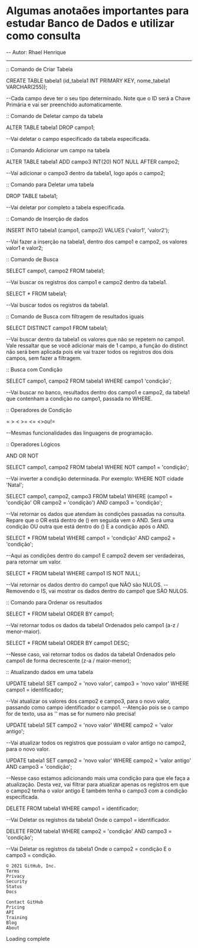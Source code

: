 # Algumas anotaões importantes para estudar Banco de Dados e utilizar como consulta


-- Autor: Rhael Henrique

------------------------------------------------------------------------

:: Comando de Criar Tabela

CREATE TABLE tabela1 (id_tabela1 INT PRIMARY KEY, nome_tabela1 VARCHAR(255));

--Cada campo deve ter o seu tipo determinado. Note que o ID será a Chave Primária e vai ser preenchido automaticamente.

:: Comando de Deletar campo da tabela

ALTER TABLE tabela1 DROP campo1;

--Vai deletar o campo especificado da tabela especificada.

:: Comando Adicionar um campo na tabela

ALTER TABLE tabela1 ADD campo3 INT(20) NOT NULL AFTER campo2;

--Vai adicionar o campo3 dentro da tabela1, logo após o campo2;

:: Comando para Deletar uma tabela

DROP TABLE tabela1;

--Vai deletar por completo a tabela especificada.

:: Comando de Inserção de dados

INSERT INTO tabela1 (campo1, campo2) VALUES ('valor1', 'valor2');

--Vai fazer a inserção na tabela1, dentro dos campo1 e campo2, os valores valor1 e valor2;

:: Comando de Busca

SELECT campo1, campo2 FROM tabela1;

--Vai buscar os registros dos campo1 e campo2 dentro da tabela1.

SELECT * FROM tabela1;

--Vai buscar todos os registros da tabela1.

:: Comando de Busca com filtragem de resultados iguais

SELECT DISTINCT campo1 FROM tabela1;

--Vai buscar dentro da tabela1 os valores que não se repetem no campo1. Vale ressaltar que se você adicionar mais de 1 campo, a função do distinct não será bem aplicada pois ele vai trazer todos os registros dos dois campos, sem fazer a filtragem.

:: Busca com Condição

SELECT campo1, campo2 FROM tabela1 WHERE campo1 'condição';

--Vai buscar no banco, resultados dentro dos campo1 e campo2, da tabela1 que contenham a condição no campo1, passada no WHERE.

:: Operadores de Condição

= > < >= <= <>ou!=

--Mesmas funcionalidades das linguagens de programação.

:: Operadores Lógicos

AND OR NOT

SELECT campo1, campo2 FROM tabela1 WHERE NOT campo1 = 'condição';

--Vai inverter a condição determinada. Por exemplo: WHERE NOT cidade 'Natal';

SELECT campo1, campo2, campo3 FROM tabela1 WHERE (campo1 = 'condição' OR campo2 = 'condição') AND campo3 = 'condição';

--Vai retornar os dados que atendam às condições passadas na consulta. Repare que o OR está dentro de () em seguida vem o AND. Será uma condição OU outra que está dentro do () E a condição após o AND.

SELECT * FROM tabela1 WHERE campo1 = 'condição' AND campo2 = 'condição';

--Aqui as condições dentro do campo1 E campo2 devem ser verdadeiras, para retornar um valor.

SELECT * FROM tabela1 WHERE campo1 IS NOT NULL;

--Vai retornar os dados dentro do campo1 que NÃO são NULOS.
--Removendo o IS, vai mostrar os dados dentro do campo1 que SÃO NULOS.

:: Comando para Ordenar os resultados

SELECT * FROM tabela1 ORDER BY campo1;

--Vai retornar todos os dados da tabela1 Ordenados pelo campo1 (a-z / menor-maior).

SELECT * FROM tabela1 ORDER BY campo1 DESC;

--Nesse caso, vai retornar todos os dados da tabela1 Ordenados pelo campo1 de forma decrescente (z-a / maior-menor);

:: Atualizando dados em uma tabela

UPDATE tabela1 SET campo2 = 'novo valor', campo3 = 'novo valor' WHERE campo1 = identificador;

--Vai atualizar os valores dos campo2 e campo3, para o novo valor, passando como campo identificador o campo1.
--Atenção pois se o campo for de texto, usa as '' mas se for numero não precisa!

UPDATE tabela1 SET campo2 = 'novo valor' WHERE campo2 = 'valor antigo';

--Vai atualizar todos os registros que possuiam o valor antigo no campo2, para o novo valor.

UPDATE tabela1 SET campo2 = 'novo valor' WHERE campo2 = 'valor antigo' AND campo3 = 'condição';

--Nesse caso estamos adicionando mais uma condição para que ele faça a atualização. Desta vez, vai filtrar para atualizar apenas os registros em que o campo2 tenha o valor antigo E também tenha o campo3 com a condição especificada.

DELETE FROM tabela1 WHERE campo1 = identificador;

--Vai Deletar os registros da tabela1 Onde o campo1 = identificador.

DELETE FROM tabela1 WHERE campo2 = 'condição' AND campo3 = 'condição';

--Vai Deletar os registros da tabela1 Onde o campo2 = condição E o campo3 = condição.

    © 2021 GitHub, Inc.
    Terms
    Privacy
    Security
    Status
    Docs

    Contact GitHub
    Pricing
    API
    Training
    Blog
    About

Loading complete
